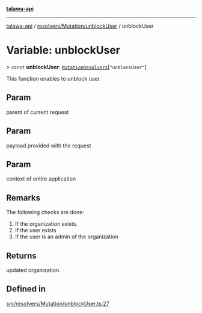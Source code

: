 [**talawa-api**](../../../../README.md)

***

[talawa-api](../../../../modules.md) / [resolvers/Mutation/unblockUser](../README.md) / unblockUser

# Variable: unblockUser

\> `const` **unblockUser**: [`MutationResolvers`](../../../../types/generatedGraphQLTypes/type-aliases/MutationResolvers.md)\[`"unblockUser"`\]

This function enables to unblock user.

## Param

parent of current request

## Param

payload provided with the request

## Param

context of entire application

## Remarks

The following checks are done:
1. If the organization exists.
2. If the user exists
3. If the user is an admin of the organization

## Returns

updated organization.

## Defined in

[src/resolvers/Mutation/unblockUser.ts:27](https://github.com/PalisadoesFoundation/talawa-api/blob/3a5276aff43f5de4f7fab3ec9683a420dcdc7a06/src/resolvers/Mutation/unblockUser.ts#L27)
